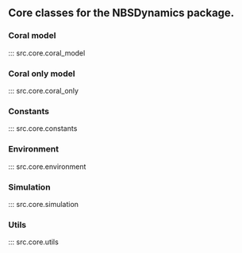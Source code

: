 ## Core classes for the NBSDynamics package.

### Coral model
::: src.core.coral_model

### Coral only model
::: src.core.coral_only

### Constants
::: src.core.constants

### Environment
::: src.core.environment

### Simulation
::: src.core.simulation

### Utils
::: src.core.utils